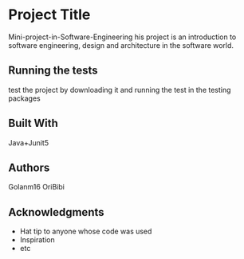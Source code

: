 # Project Title

Mini-project-in-Software-Engineering
his project is an introduction to software engineering, design and architecture in the software world.

## Running the tests

test the project by downloading it and running the test in the testing packages

## Built With

Java+Junit5

## Authors

Golanm16
OriBibi


## Acknowledgments

* Hat tip to anyone whose code was used
* Inspiration
* etc

